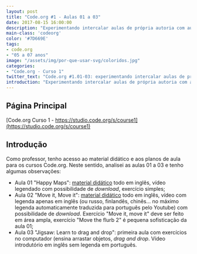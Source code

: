 ```yaml
---
layout: post
title: "Code.org #1 - Aulas 01 a 03"
date: 2017-08-15 16:00:00
description: "Experimentando intercalar aulas de própria autoria com aulas do Code.org"
main-class: 'codeorg'
color: '#7D669E'
tags:
- code.org
- "05 a 07 anos"
image: "/assets/img/por-que-usar-svg/coloridos.jpg"
categories:
- "Code.org - Curso 1"
twitter_text: "Code.org #1.01-03: experimentando intercalar aulas de própria autoria com aulas do Code.org"
introduction: "Experimentando intercalar aulas de própria autoria com aulas do Code.org"
---
```


## Página Principal

[Code.org Curso 1 - https://studio.code.org/s/course1](https://studio.code.org/s/course1)

## Introdução

Como professor, tenho acesso ao material didático e aos planos de aula para os cursos Code.org. Neste sentido, analisei as aulas 01 a 03 e tenho algumas observações:

- Aula 01 "Happy Maps": [material didático](https://code.org/curriculum/course1/1/Teacher) todo em inglês, vídeo legendado com possibilidade de *download*, exercício simples;
- Aula 02 "Move it, Move it": [material didático](https://code.org/curriculum/course1/2/Teacher) todo em inglês, vídeo com legenda apenas em inglês (ou russo, finlandês, chinês... no máximo legenda automaticamente traduzida para português pelo Youtube) com possibilidade de *download*. Exercício "Move it, move it" deve ser feito em área ampla, exercício "Move the flurb 2" é pequena sofisticação da aula 01;
- Aula 03 "Jigsaw: Learn to drag and drop": primeira aula com exercícios no computador (ensina arrastar objetos, *drag and drop*. Vídeo introdutório em inglês sem legenda em português.
